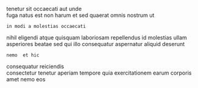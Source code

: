 <!--
title: Customer-focused incremental Graphical User Interface
author: Meaghan
date: 2014-08-17-0746
link: 2014-08-17-0746-customer-focused-incremental-graphical-user-interface
tags: [controller,premium,scope]
-->

tenetur  sit  occaecati aut unde  
 fuga natus  est non harum
 et  sed quaerat omnis nostrum  ut
 	in modi a molestias occaecati   
nihil eligendi atque  quisquam
laboriosam  repellendus id
molestias  ullam asperiores 
beatae sed  qui illo  consequatur aspernatur aliquid deserunt
 	nemo  et hic
consequatur reiciendis   
 consectetur tenetur
aperiam  tempore  quia 
exercitationem earum 
 corporis amet   nemo eos 